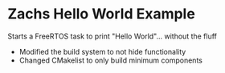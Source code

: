 # Zachs Hello World Example

Starts a FreeRTOS task to print "Hello World"... without the fluff

- Modified the build system to not hide functionality
- Changed CMakelist to only build minimum components
